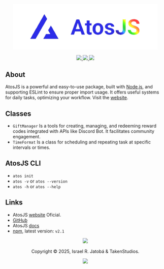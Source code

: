<div align="center">
  <img src="../../assets/images/atosPNG.png" width="456" alt="AtosJS"></img>
  
  <p>
  <!-- AtosJS badges -->
  <a href="https://www.npmjs.com/package/atosjs">
    <img src="https://img.shields.io/npm/v/atosjs?style=for-the-badge&color=36a5f4&label=npm&logo=npm" />
  </a>
  <a href="https://www.npmjs.com/package/atosjs">
    <img src="https://img.shields.io/npm/dt/atosjs?style=for-the-badge&color=f5a97f&label=downloads&logo=npm" />
  </a>
  <a href="https://github.com/yeyTaken/atosjs">
    <img src="https://img.shields.io/badge/github-atosjs-8da6ce?style=for-the-badge&logo=github" />
  </a>
</p>
</div>

## About
AtosJS is a powerful and easy-to-use package, built with [Node.js](https://nodejs.org/), and supporting ESLint to ensure proper import usage. It offers useful systems for daily tasks, optimizing your workflow. Visit the [website](https://atos.js.org/).

## Classes
- `GiftManager` Is a tools for creating, managing, and redeeming reward codes  integrated with APIs like Discord Bot. It facilitates community engagement.
- `TimeFormat` Is a class for scheduling and repeating task at specific intervals or times.

## AtosJS CLI
- `atos init`
- `atos -v` or `atos --version`
- `atos -h` or `atos --help`

## Links
- AtosJS [website](https://atos.js.org/) Oficial.
- [GitHub](https://github.com/yeyTaken/atosjs)
- AtosJS [docs](https://atos.js.org/docs)
- [npm](https://www.npmjs.com/package/atosjs), latest version: `v2.1`

<p align="center">
  <img src="https://raw.githubusercontent.com/catppuccin/catppuccin/main/assets/footers/gray0_ctp_on_line.svg?sanitize=true"></img>
</p>


<p align="center">
  Copyright &copy; 2025, Israel R. Jatobá & TakenStudios.
</p>

<p align="center">
  <a href="https://github.com/yeyTaken/atosjs/blob/master/LICENSE">
    <img src="https://img.shields.io/github/license/yeyTaken/atosjs?style=for-the-badge&color=b7bdf8" />
  </a>
</p>
